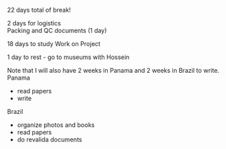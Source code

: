22 days total of break!

2 days for logistics  
Packing and QC documents (1 day)  

  
18 days to study
Work on Project

1 day to rest - go to museums with Hossein  
  
  


Note that I will also have 2 weeks in Panama and 2 weeks in Brazil to write.  
Panama  
- read papers  
- write  

Brazil  
- organize photos and books  
- read papers  
- do revalida documents
